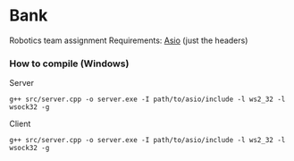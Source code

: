 # Bank
Robotics team assignment
Requirements: [Asio](https://think-async.com/Asio/) (just the headers)
### How to compile (Windows)
Server
```
g++ src/server.cpp -o server.exe -I path/to/asio/include -l ws2_32 -l wsock32 -g
```
Client
```
g++ src/server.cpp -o server.exe -I path/to/asio/include -l ws2_32 -l wsock32 -g
```